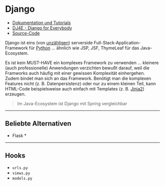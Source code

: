 # Django

* [Dokumentation und Tutorials](https://docs.djangoproject.com)
* [DJ4E - Django for Everybody](https://www.dj4e.com/)
* [Source-Code](https://github.com/django/django)

Django ist eins (von [unzähligen](https://steelkiwi.com/blog/top-10-python-web-frameworks-to-learn/)) serverside Full-Stack-Application-Framework für [Python](python.md) ... ähnlich wie JSP, JSF, ThymeLeaf für das Java-Ecosystem.

Es ist kein MUST-HAVE ein komplexes Framework zu verwenden ... kleinere (auch professionelle) Anwendungen verzichten bewußt darauf, weil die Framworks auch häufig mit einer gewissen Komplexität einhergehen. Zudem bindet man sich an das Framework. Benötigt man die komplexen Features nicht (z. B. Datenpersistenz) oder nur zu einem kleinen Teil, kann HTML-Code beispielsweise auch einfach mit Templates (z. B. [Jinja2](https://quintagroup.com/cms/python/jinja2)) erzeugen.

> Im Java-Ecosystem ist Django mit Spring vergleichbar

---

## Beliebte Alternativen

* Flask
  * 

---

## Hooks

* `urls.py`
* `views.py`
* `models.py`
